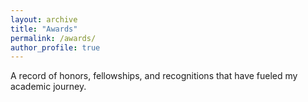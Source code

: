 ```yaml
---
layout: archive
title: "Awards"
permalink: /awards/
author_profile: true
---
```


A record of honors, fellowships, and recognitions that have fueled my academic journey.


<!-- Example:
- 2024 – Best Presentation Award at XYZ Conference
- 2023 – UBC Graduate Fellowship
-->


